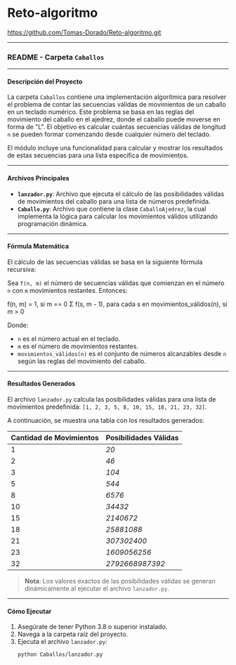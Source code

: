 # Reto-algoritmo

https://github.com/Tomas-Dorado/Reto-algoritmo.git

---

### README - Carpeta `Caballos`

---

#### **Descripción del Proyecto**
La carpeta `Caballos` contiene una implementación algorítmica para resolver el problema de contar las secuencias válidas de movimientos de un caballo en un teclado numérico. Este problema se basa en las reglas del movimiento del caballo en el ajedrez, donde el caballo puede moverse en forma de "L". El objetivo es calcular cuántas secuencias válidas de longitud `n` se pueden formar comenzando desde cualquier número del teclado.

El módulo incluye una funcionalidad para calcular y mostrar los resultados de estas secuencias para una lista específica de movimientos.

---

#### **Archivos Principales**
- **`lanzador.py`**: Archivo que ejecuta el cálculo de las posibilidades válidas de movimientos del caballo para una lista de números predefinida.
- **`Caballo.py`**: Archivo que contiene la clase `CaballoAjedrez`, la cual implementa la lógica para calcular los movimientos válidos utilizando programación dinámica.

---

#### **Fórmula Matemática**
El cálculo de las secuencias válidas se basa en la siguiente fórmula recursiva:

Sea `f(n, m)` el número de secuencias válidas que comienzan en el número `n` con `m` movimientos restantes. Entonces:

f(n, m) = 1, si m == 0 Σ f(s, m - 1), para cada s en movimientos_válidos(n), si m > 0


Donde:
- `n` es el número actual en el teclado.
- `m` es el número de movimientos restantes.
- `movimientos_válidos(n)` es el conjunto de números alcanzables desde `n` según las reglas del movimiento del caballo.

---

#### **Resultados Generados**
El archivo `lanzador.py` calcula las posibilidades válidas para una lista de movimientos predefinida: `[1, 2, 3, 5, 8, 10, 15, 18, 21, 23, 32]`.

A continuación, se muestra una tabla con los resultados generados:

| **Cantidad de Movimientos** | **Posibilidades Válidas** |
|-----------------------------|---------------------------|
| 1                           | *20*   |
| 2                           | *46*   |
| 3                           | *104*   |
| 5                           | *544*   |
| 8                           | *6576*   |
| 10                          | *34432*   |
| 15                          | *2140672*   |
| 18                          | *25881088*   |
| 21                          | *307302400*   |
| 23                          | *1609056256*   |
| 32                          | *2792668987392*   |

> **Nota**: Los valores exactos de las posibilidades válidas se generan dinámicamente al ejecutar el archivo `lanzador.py`.

---

#### **Cómo Ejecutar**
1. Asegúrate de tener Python 3.8 o superior instalado.
2. Navega a la carpeta raíz del proyecto.
3. Ejecuta el archivo `lanzador.py`:
   ```bash
   python Caballos/lanzador.py

